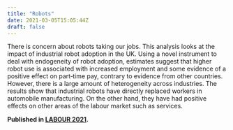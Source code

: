 ```yaml
---
title: "Robots"
date: 2021-03-05T15:05:44Z
draft: false
---
```


There is concern about robots taking our jobs. This analysis looks at the impact of industrial robot adoption in the UK. Using a novel instrument to deal with endogeneity of robot adoption, estimates suggest that higher robot use is associated with increased employment and some evidence of a positive effect on part‐time pay, contrary to evidence from other countries. However, there is a large amount of heterogeneity across industries. The results show that industrial robots have directly replaced workers in automobile manufacturing. On the other hand, they have had positive effects on other areas of the labour market such as services.

**Published in [LABOUR 2021](https://doi.org/10.1111/labr.12192).**
